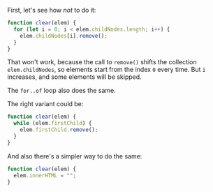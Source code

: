 First, let's see how _not_ to do it:

```js
function clear(elem) {
  for (let i = 0; i < elem.childNodes.length; i++) {
    elem.childNodes[i].remove();
  }
}
```

That won't work, because the call to `remove()` shifts the collection `elem.childNodes`, so elements start from the index `0` every time. But `i` increases, and some elements will be skipped.

The `for..of` loop also does the same.

The right variant could be:

```js
function clear(elem) {
  while (elem.firstChild) {
    elem.firstChild.remove();
  }
}
```

And also there's a simpler way to do the same:

```js
function clear(elem) {
  elem.innerHTML = "";
}
```
